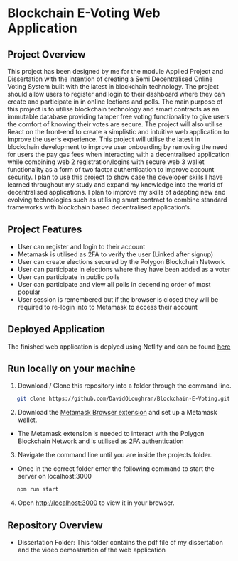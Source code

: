# Blockchain E-Voting Web Application

## Project Overview

This project has been designed by me for the module Applied Project and Dissertation with the intention of creating a Semi Decentralised Online Voting System built with the latest in blockchain technology. The project should allow users to register and login to their dashboard where they can create and participate in in online lections and polls.
The main purpose of this project is to utilise blockchain technology and smart contracts as an immutable database providing tamper free voting functionality to give users the comfort of knowing their votes are secure. The project will also utilise React on the front-end to create a simplistic and intuitive web application to improve the user’s experience. 
This project will utilise the latest in blockchain development to improve user onboarding by removing the need for users the pay gas fees when interacting with a decentralised application while combining web 2 registration/logins with secure web 3 wallet functionality as a form of two factor authentication to improve account security.
I plan to use this project to show case the developer skills I have learned throughout my study and expand my knowledge into the world of decentralised applications. I plan to improve my skills of adapting new and evolving technologies such as utilising smart contract to combine standard frameworks with blockchain based decentralised application’s.  

## Project Features
- User can register and login to their account
- Metamask is utilised as 2FA to verify the user (Linked after signup)
- User can create elections secured by the Polygon Blockchain Network
- User can participate in elections where they have been added as a voter
- User can participate in public polls 
- User can participate and view all polls in decending order of most popular
- User session is remembered but if the browser is closed they will be required to re-login into to Metamask to access their account

## Deployed Application
The finished web application is deplyed using Netlify and can be found [here](https://papaya-scone-1d128e.netlify.app/)

## Run locally on your machine
1. Download / Clone this repository into a folder through the command line.<br/>
```sh
   git clone https://github.com/DavidOLoughran/Blockchain-E-Voting.git
   ```
   
2. Download the  [Metamask Browser extension](https://metamask.io/download/) and set up a Metamask wallet.<br/>
- The Metamask extension is needed to interact with the Polygon Blockchain Network and is utilised as 2FA authentication
   
3. Navigate the command line until you are inside the projects folder.<br/>
- Once in the correct folder enter the following command to start the server on localhost:3000
```sh
   npm run start
   ```
   
4. Open [http://localhost:3000](http://localhost:3000) to view it in your browser.

## Repository Overview

- Dissertation Folder: This folder contains the pdf file of my dissertation and the video demostartion of the web application


